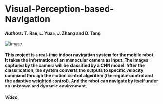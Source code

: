 # Visual-Perception-based-Navigation
#### *Authors:* T. Ran, L. Yuan, J. Zhang and D. Tang
 ![image](https://github.com/rantengsky/Visual-Perception-based-Navigation/pictures/fig1.jpg)
#### This project is a real-time indoor navigation system for the mobile robot. It takes the information of an monocular camera as input. The images captured by the camera will be classified by a CNN model. After the classification, the system converts the outputs to specific velocity command through the motion control algorithm (the regular control and the adaptive weighted control). And the robot can navigate by itself under an unknown and dynamic environment.
#### *Video:*
